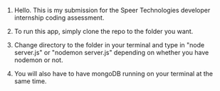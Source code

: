 1. Hello. This is my submission for the Speer Technologies developer internship coding assessment.

2. To run this app, simply clone the repo to the folder you want.

3. Change directory to the folder in your terminal and type in "node server.js" or "nodemon server.js" depending on whether you have nodemon or not.

4. You will also have to have mongoDB running on your terminal at the same time.
